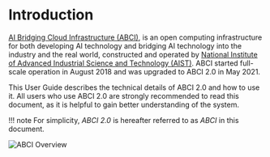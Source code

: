 # Introduction

[AI Bridging Cloud Infrastructure (ABCI)](https://abci.ai/), is an open computing infrastructure for both developing AI technology and bridging AI technology into the industry and the real world, constructed and operated by [National Institute of Advanced Industrial Science and Technology (AIST)](https://www.aist.go.jp/index_en.html). ABCI started full-scale operation in August 2018 and was upgraded to ABCI 2.0 in May 2021.

This User Guide describes the technical details of ABCI 2.0 and how to use it. All users who use ABCI 2.0 are strongly recommended to read this document, as it is helpful to gain better understanding of the system.

!!! note
    For simplicity, *ABCI 2.0* is hereafter referred to as *ABCI* in this document.

![ABCI Overview](img/abci_dc.jpg)
